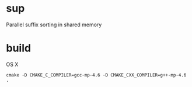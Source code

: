 sup
===

Parallel suffix sorting in shared memory

build
=====

OS X

	cmake -D CMAKE_C_COMPILER=gcc-mp-4.6 -D CMAKE_CXX_COMPILER=g++-mp-4.6 .
